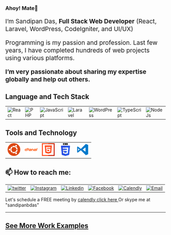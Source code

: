 ### Ahoy! Mate👋

<p style="font-size:1.2rem">I’m Sandipan Das, 
<strong> Full Stack Web Developer</strong> (React, Laravel, WordPress, CodeIgniter, and UI/UX) </p>
<p style="font-size:1.2rem">Programming is my passion and profession. Last few years, I have completed hundreds of web projects using various platforms. </p>
<p style="font-size:1.2rem"> <strong>I’m very passionate about sharing my expertise globally and help out others.</strong>  </p>
<h2><strong>Language and Tech Stack</strong></h2>
<table>
    <td> <img src="https://sandipandas.dev/images/icons/banner-icons/react-svgrepo-com.svg" width="40px" alt="React"> </td>
    <td> <img src="https://sandipandas.dev/images/icons/banner-icons/php-svgrepo-com.svg" width="40px" alt="PHP"> </td>
    <td> <img src="https://sandipandas.dev/images/icons/banner-icons/js-svgrepo-com.svg" width="40px" alt="JavaScript"> </td>
    <td> <img src="https://sandipandas.dev/images/icons/banner-icons/laravel-logo-svgrepo-com.svg" width="40px" alt="Laravel"> </td>
    <td> <img src="https://sandipandas.dev/images/icons/banner-icons/wordpress-svgrepo-com.svg" width="40px" alt="WordPress"> </td>
    <td> <img src="https://sandipandas.dev/images/icons/banner-icons/Typescript.svg" width="40px" alt="TypeScript"> </td>
    <td> <img src="https://sandipandas.dev/images/icons/banner-icons/nodejs-icon-logo-svgrepo-com.svg" width="40px"  alt="NodeJs"> </td>
</table>
<h2><strong>Tools and Technology</strong></h2>
<table>
    <td> <img src="img/ubuntu-svgrepo-com.svg" width="40px" alt="ubuntu"> </td>
    <td> <img src="img/cpanel-svgrepo-com.svg" width="40px" alt="cpanel"> </td>
    <td> <img src="img/html-svgrepo-com.svg" width="40px" alt="HTML5"> </td>
    <td> <img src="img/css-3-svgrepo-com.svg" width="40px" alt="CSS3"> </td>
    <td> <img src="img/vscode3-svgrepo-com.svg" width="40px" alt="VsCode"> </td>
</table>
<h2><strong>📫 How to reach me:</strong></h2>
<table>
    <td style="background-color:#FFF"><a target="_blank" href="https://twitter.com/sandipandas_net"> <img width="40px" src="https://sandipandas.dev/images/icons/social-icons/twitter.svg" alt="twitter"></a></td>
    <td style="background-color:#FFF"><a target="_blank" href="https://www.instagram.com/sandipandas.dev/">
        <img width="40px" src="https://sandipandas.dev/images/icons/social-icons/instagram.svg" alt="Instagram">
    </a></td>
    <td style="background-color:#FFF"><a target="_blank" href="https://www.linkedin.com/in/sandipandasdev/">
        <img src="https://sandipandas.dev/images/icons/social-icons/linkdIn.svg" width="40px" alt="Linkedin">
    </a></td>  
    <td style="background-color:#FFF"><a target="_blank" href="https://www.facebook.com/sandipandas.net">
        <img src="https://sandipandas.dev/images/icons/social-icons/facebook.svg" width="40px" alt="Facebook">
    </a></td>
    <td style="background-color:#FFF"><a target="_blank" href="https://calendly.com/sandipandas/15min">
        <img src="https://sandipandas.dev/images/icons/social-icons/calender.svg" width="40px" alt="Calendly">
    </a></td>
    <td style="background-color:#FFF"><a target="_blank" href="mailto:hello@sandipandas.net">
        <img src="https://sandipandas.dev/images/icons/social-icons/envelope.svg" width="40px" alt="Email">
    </a></td>
</table>
Let's schedule a FREE meeting by  <a href="https://calendly.com/sandipandas/15min">calendly click here </a> Or skype me at "sandipanbdas"
<hr />
<h2><strong> <a href="https://sandipandas.net">See More Work Examples</a> </strong></h2>

<!--
**sandidas/sandidas** is a ✨ _special_ ✨ repository because its `README.md` (this file) appears on your GitHub profile.

Here are some ideas to get you started:

- 🔭 I’m currently working on ...
- 🌱 I’m currently learning ...
- 👯 I’m looking to collaborate on ...
- 🤔 I’m looking for help with ...
- 💬 Ask me about ...
- 📫 How to reach me: ...
- 😄 Pronouns: ...
- ⚡ Fun fact: ...
-->

